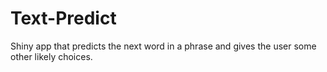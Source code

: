 # Text-Predict
Shiny app that predicts the next word in a phrase and gives the user some other likely choices.